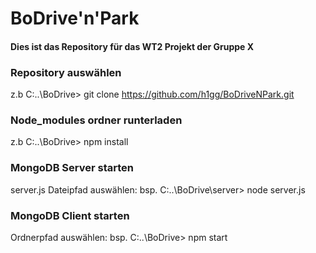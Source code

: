 # BoDrive'n'Park

#### Dies ist das Repository für das WT2 Projekt der Gruppe X

### Repository auswählen 
z.b  C:..\BoDrive> git clone https://github.com/h1gg/BoDriveNPark.git

### Node_modules ordner runterladen
z.b  C:..\BoDrive> npm install

### MongoDB Server starten 
server.js Dateipfad auswählen: bsp.  C:..\BoDrive\server> node server.js


### MongoDB Client starten 
Ordnerpfad auswählen: bsp. C:..\BoDrive> npm start
